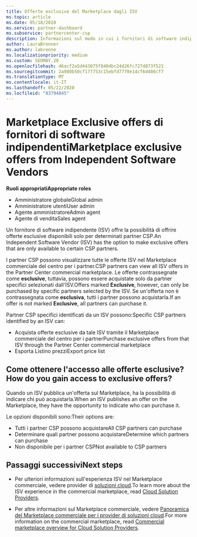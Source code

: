 ```yaml
---
title: Offerte esclusive del Marketplace dagli ISV
ms.topic: article
ms.date: 05/18/2020
ms.service: partner-dashboard
ms.subservice: partnercenter-csp
description: Informazioni sul modo in cui i fornitori di software indipendenti (ISV) rendono alcune offerte esclusive e disponibili solo per partner CSP specifici.
author: LauraBrenner
ms.author: labrenne
ms.localizationpriority: medium
ms.custom: SEOMAY.20
ms.openlocfilehash: 46acf2a5d443075f840dbc24d26fc727d873f521
ms.sourcegitcommit: 2a980b50cf177753c15ebfd7770e14cf6d486cf7
ms.translationtype: MT
ms.contentlocale: it-IT
ms.lasthandoff: 05/22/2020
ms.locfileid: "83794845"
---
```

# <a name="marketplace-exclusive-offers-from-independent-software-vendors"></a><span data-ttu-id="48278-103">Marketplace Exclusive offers di fornitori di software indipendenti</span><span class="sxs-lookup"><span data-stu-id="48278-103">Marketplace exclusive offers from Independent Software Vendors</span></span>

<span data-ttu-id="48278-104">**Ruoli appropriati**</span><span class="sxs-lookup"><span data-stu-id="48278-104">**Appropriate roles**</span></span>

- <span data-ttu-id="48278-105">Amministratore globale</span><span class="sxs-lookup"><span data-stu-id="48278-105">Global admin</span></span>
- <span data-ttu-id="48278-106">Amministratore utenti</span><span class="sxs-lookup"><span data-stu-id="48278-106">User admin</span></span>
- <span data-ttu-id="48278-107">Agente amministratore</span><span class="sxs-lookup"><span data-stu-id="48278-107">Admin agent</span></span>
- <span data-ttu-id="48278-108">Agente di vendita</span><span class="sxs-lookup"><span data-stu-id="48278-108">Sales agent</span></span>

<span data-ttu-id="48278-109">Un fornitore di software indipendente (ISV) offre la possibilità di offrire offerte esclusive disponibili solo per determinati partner CSP.</span><span class="sxs-lookup"><span data-stu-id="48278-109">An Independent Software Vendor (ISV) has the option to make exclusive offers that are only available to certain CSP partners.</span></span>

<span data-ttu-id="48278-110">I partner CSP possono visualizzare tutte le offerte ISV nel Marketplace commerciale del centro per i partner.</span><span class="sxs-lookup"><span data-stu-id="48278-110">CSP partners can view all ISV offers in the Partner Center commercial marketplace.</span></span> <span data-ttu-id="48278-111">Le offerte contrassegnate come **esclusive**, tuttavia, possono essere acquistate solo da partner specifici selezionati dall'ISV.</span><span class="sxs-lookup"><span data-stu-id="48278-111">Offers marked **Exclusive**, however, can only be purchased by specific partners selected by the ISV.</span></span> <span data-ttu-id="48278-112">Se un'offerta non è contrassegnata come **esclusiva**, tutti i partner possono acquistarla.</span><span class="sxs-lookup"><span data-stu-id="48278-112">If an offer is not marked **Exclusive**, all partners can purchase it.</span></span>

<span data-ttu-id="48278-113">Partner CSP specifici identificati da un ISV possono:</span><span class="sxs-lookup"><span data-stu-id="48278-113">Specific CSP partners identified by an ISV can:</span></span>

- <span data-ttu-id="48278-114">Acquista offerte esclusive da tale ISV tramite il Marketplace commerciale del centro per i partner</span><span class="sxs-lookup"><span data-stu-id="48278-114">Purchase exclusive offers from that ISV through the Partner Center commercial marketplace</span></span>
- <span data-ttu-id="48278-115">Esporta Listino prezzi</span><span class="sxs-lookup"><span data-stu-id="48278-115">Export price list</span></span>

## <a name="how-do-you-gain-access-to-exclusive-offers"></a><span data-ttu-id="48278-116">Come ottenere l'accesso alle offerte esclusive?</span><span class="sxs-lookup"><span data-stu-id="48278-116">How do you gain access to exclusive offers?</span></span>

<span data-ttu-id="48278-117">Quando un ISV pubblica un'offerta sul Marketplace, ha la possibilità di indicare chi può acquistarla.</span><span class="sxs-lookup"><span data-stu-id="48278-117">When an ISV publishes an offer on the Marketplace, they have the opportunity to indicate who can purchase it.</span></span>

<span data-ttu-id="48278-118">Le opzioni disponibili sono:</span><span class="sxs-lookup"><span data-stu-id="48278-118">Their options are:</span></span>

- <span data-ttu-id="48278-119">Tutti i partner CSP possono acquistare</span><span class="sxs-lookup"><span data-stu-id="48278-119">All CSP partners can purchase</span></span>
- <span data-ttu-id="48278-120">Determinare quali partner possono acquistare</span><span class="sxs-lookup"><span data-stu-id="48278-120">Determine which partners can purchase</span></span>
- <span data-ttu-id="48278-121">Non disponibile per i partner CSP</span><span class="sxs-lookup"><span data-stu-id="48278-121">Not available to CSP partners</span></span>

## <a name="next-steps"></a><span data-ttu-id="48278-122">Passaggi successivi</span><span class="sxs-lookup"><span data-stu-id="48278-122">Next steps</span></span>

- <span data-ttu-id="48278-123">Per ulteriori informazioni sull'esperienza ISV nel Marketplace commerciale, vedere provider di [soluzioni cloud](https://docs.microsoft.com/azure/marketplace/cloud-solution-providers).</span><span class="sxs-lookup"><span data-stu-id="48278-123">To learn more about the ISV experience in the commercial marketplace, read [Cloud Solution Providers](https://docs.microsoft.com/azure/marketplace/cloud-solution-providers).</span></span>

- <span data-ttu-id="48278-124">Per altre informazioni sul Marketplace commerciale, vedere [Panoramica del Marketplace commerciale per i provider di soluzioni cloud](csp-commercial-marketplace-overview.md).</span><span class="sxs-lookup"><span data-stu-id="48278-124">For more information on the commercial marketplace, read [Commercial marketplace overview for Cloud Solution Providers](csp-commercial-marketplace-overview.md).</span></span>
